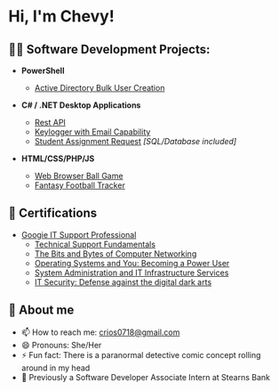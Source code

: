 <h1>Hi, I'm Chevy! <br/>

<h2>👨‍💻 Software Development Projects:</h2>

- <b>PowerShell</b>
   - [Active Directory Bulk User Creation](https://github.com/shaolin-diamonds/ActiveDirectoryLab)
  
- <b>C# / .NET Desktop Applications</b>
  - [Rest API](https://github.com/shaolin-diamonds/Rest-API)
  - [Keylogger with Email Capability](https://github.com/shaolin-diamonds/thekeylogger.git)
  - [Student Assignment Request](https://github.com/shaolin-diamonds/RiosFinalSchool) <i>[SQL/Database included]</i>

- <b>HTML/CSS/PHP/JS</b>
  - [Web Browser Ball Game](https://github.com/shaolin-diamonds/WebBrowserBallGame)
  - [Fantasy Football Tracker](https://github.com/shaolin-diamonds/FantasyFootball)

<h2>📃 Certifications</h2>

- <a href="https://www.coursera.org/account/accomplishments/specialization/certificate/ZXZ3SCLCQMJS">Googie IT Support Professional</a>
  - [Technical Support Fundamentals](https://www.coursera.org/account/accomplishments/certificate/759LECULUCJV)
  - [The Bits and Bytes of Computer Networking](https://www.coursera.org/account/accomplishments/certificate/9MMLRKYNLJKK)
  - [Operating Systems and You: Becoming a Power User](https://www.coursera.org/account/accomplishments/certificate/FYM8YM9NKK8Y)
  - [System Administration and IT Infrastructure Services](https://www.coursera.org/account/accomplishments/certificate/SCMD5NFUZSN9)
  - [IT Security: Defense against the digital dark arts](https://www.coursera.org/account/accomplishments/certificate/XQYV8AHRPWTS)

<h2> 💬 About me</h2>

- 📫 How to reach me: crios0718@gmail.com
- 😄 Pronouns: She/Her
- ⚡ Fun fact: There is a paranormal detective comic concept rolling around in my head
- 🔭 Previously a Software Developer Associate Intern at Stearns Bank 

<!--
**shaolin-diamonds/shaolin-diamonds** is a ✨ _special_ ✨ repository because its `README.md` (this file) appears on your GitHub profile.

Here are some ideas to get you started:

- 🔭 I’m currently working on ...
- 🌱 I’m currently learning ...
- 👯 I’m looking to collaborate on ...
- 🤔 I’m looking for help with ...
- 💬 Ask me about ...
- 📫 How to reach me: ...
- 😄 Pronouns: ...
- ⚡ Fun fact: ...
-->
